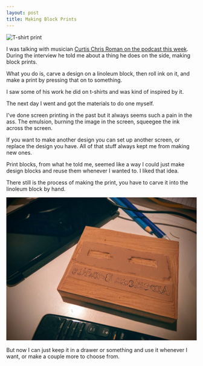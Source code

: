 ```yaml
---
layout: post
title: Making Block Prints
---
```

![T-shirt print](/public/images/shirt-print.png)

I was talking with musician [Curtis Chris Roman on the podcast this week](http://www.musicmanumit.com/2016/08/curtis-chris-roman-160807-music-manumit.html). During the interview he told me about a thing he does on the side, making block prints. 

What you do is, carve a design on a linoleum block, then roll ink on it, and make a print by pressing that on to something. 

I saw some of his work he did on t-shirts and was kind of inspired by it. 

The next day I went and got the materials to do one myself.

I've done screen printing in the past but it always seems such a pain in the ass. The emulsion, burning the image in the screen, squeegee the ink across the screen. 

If you want to make another design you can set up another screen, or replace the design you have. All of that stuff always kept me from making new ones. 

Print blocks, from what he told me, seemed like a way I could just make design blocks and reuse them whenever I wanted to. I liked that idea.

There still is the process of making the print, you have to carve it into the linoleum block by hand.

![lino block carving](/public/images/lino-cut.png)

But now I can just keep it in a drawer or something and use it whenever I want, or make a couple more to choose from. 


